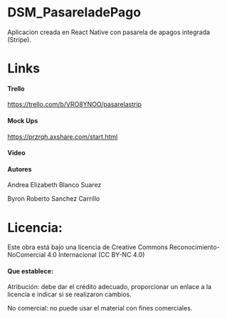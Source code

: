 # DSM_PasareladePago
Aplicacion creada en React Native con pasarela de apagos integrada (Stripe).
# Links
#### Trello
https://trello.com/b/VRO8YNOO/pasarelastrip

#### Mock Ups
https://przrqh.axshare.com/start.html

#### Video


#### Autores

Andrea Elizabeth Blanco Suarez

Byron Roberto Sanchez Carrillo

# Licencia:
Este obra está bajo una licencia de Creative Commons Reconocimiento-NoComercial 4.0 Internacional (CC BY-NC 4.0)

#### Que establece:
Atribución: debe dar el crédito adecuado, proporcionar un enlace a la licencia e indicar si se realizaron cambios.

No comercial: no puede usar el material con fines comerciales.
